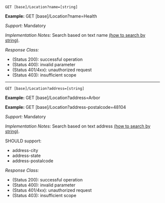 
`GET [base]/Location?name=[string]`

**Example:** GET [base]/Location?name=Health


*Support:* Mandatory

*Implementation Notes:*  Search based on text name [(how to search by string)]. 

*Response Class:*

-   (Status 200): successful operation
-   (Status 400): invalid parameter
-   (Status 401/4xx): unauthorized request
-   (Status 403): insufficient scope


-----------


`GET [base]/Location?address=[string]`

**Example:** GET [base]/Location?address=Arbor

**Example:** GET [base]/Location?address-postalcode=48104

*Support:* Mandatory

*Implementation Notes:* Search based on text address [(how to search by string)].

SHOULD support:

   - address-city
   - address-state
   - address-postalcode

*Response Class:*

-   (Status 200): successful operation
-   (Status 400): invalid parameter
-   (Status 401/4xx): unauthorized request
-   (Status 403): insufficient scope

  [(how to search by reference)]: {{site.data.fhir.path}}/search.html#reference
  [(how to search by token)]: {{site.data.fhir.path}}/search.html#token
 [(how to search by date)]: {{site.data.fhir.path}}/search.html#date
 [(how to search by string)]: {{site.data.fhir.path}}/search.html#string
